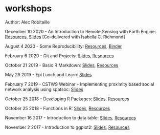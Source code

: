 # workshops

Author: Alec Robitaille

December 10 2020 - An Introduction to Remote Sensing with Earth Engine: [Resources](https://github.com/robitalec/workshops/tree/master/ee), [Slides](https://slides.robitalec.ca/ee.html) [Co-delivered with Isabella C. Richmond]

August 4 2020 -  Some Reproducibility: [Resources](https://github.com/robitalec/workshops/tree/master/some-reproducibility), [Binder](https://mybinder.org/v2/gl/robit.a%2Fsome-reproducibility-example/master?urlpath=rstudio)

February 6 2020 -  Git and Projects: [Slides](https://slides.robitalec.ca/git-and-projects.html),  [Resources](https://github.com/robitalec/workshops/tree/master/git-and-projects)

October 21 2019 - Basic R Markdown: [Slides](https://slides.robitalec.ca/basic-rmd.html),  [Resources](https://github.com/robitalec/workshops/tree/master/basic-rmd)

May 29 2019 - Epi Lunch and Learn: [Slides](https://slides.robitalec.ca/epi-lunch-learn.html)

February 7 2019 - CSTWS Webinar - Implementing proximity based social network analysis using spatsoc: [Slides](https://slides.robitalec.ca/CSTWS-webinar-spatsoc.html)

October 25 2018 - Developing R Packages: [Slides](https://slides.robitalec.ca/r-packages.html), [Resources](https://github.com/robitalec/workshops/tree/master/r-packages)

October 25 2018 - Functions in R: [Slides](https://slides.robitalec.ca/functions-in-r.html), [Resources](https://github.com/robitalec/workshops/tree/master/functions-in-r)

November 16 2017 - Introduction to data.table: [Slides](https://slides.robitalec.ca/intro-data-table.html), [Resources](https://github.com/robitalec/workshops/tree/master/intro-data-table)

November 2 2017 - Introduction to ggplot2: [Slides](https://slides.robitalec.ca/intro-ggplot.html), [Resources](https://github.com/robitalec/workshops/tree/master/intro-ggplot)
